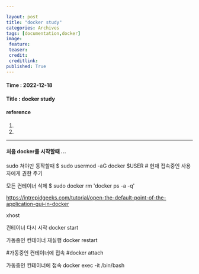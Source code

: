 ```yaml
---

layout: post
title: "docker study"
categories: Archives
tags: [documentation,docker]
image:
 feature:
 teaser:
 credit:
 creditlink:
published: True
---
```


#### Time : 2022-12-18
#### Title : docker study

#### reference

1. []() 
2. []()

***
#### 처음 docker를 시작할때 ...

sudo 쳐야만 동작할때
$ sudo usermod -aG docker $USER # 현재 접속중인 사용자에게 권한 주기

모든 컨테이너 삭제
$ sudo docker rm 'docker ps -a -q'

https://intrepidgeeks.com/tutorial/open-the-default-point-of-the-application-gui-in-docker

xhost

컨테이너 다시 시작
docker start <container name>

가동중인 컨테이너 재실행
docker restart <container name>

#가동중인 컨테이너에 접속
#docker attach <container name>

가동중인 컨테이너에 접속
docker exec -it <container name> /bin/bash






